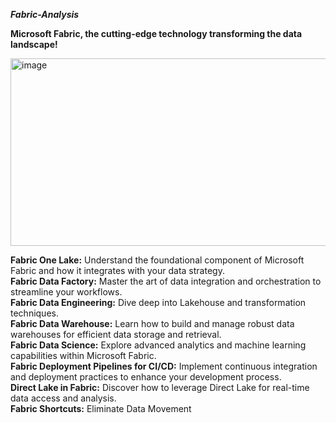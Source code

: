 ***Fabric-Analysis***


**Microsoft Fabric, the cutting-edge technology transforming the data landscape!**

<img width="603" height="300" alt="image" src="https://github.com/user-attachments/assets/f9336db9-722f-4afc-8f41-3bc78ea0c046" />


**Fabric One Lake:** Understand the foundational component of Microsoft Fabric and how it integrates with your data strategy.                
**Fabric Data Factory:** Master the art of data integration and orchestration to streamline your workflows.              
**Fabric Data Engineering:** Dive deep into Lakehouse and transformation techniques.         
**Fabric Data Warehouse:** Learn how to build and manage robust data warehouses for efficient data storage and retrieval.      
**Fabric Data Science:** Explore advanced analytics and machine learning capabilities within Microsoft Fabric.           
**Fabric Deployment Pipelines for CI/CD:** Implement continuous integration and deployment practices to enhance your development process.         
**Direct Lake in Fabric:** Discover how to leverage Direct Lake for real-time data access and analysis.          
**Fabric Shortcuts:** Eliminate Data Movement 
